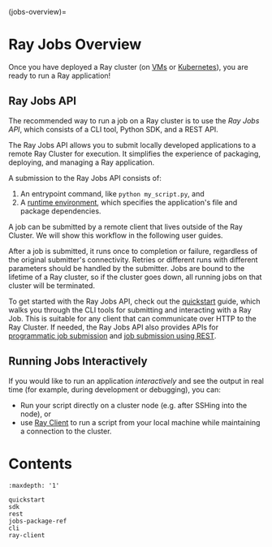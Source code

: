 (jobs-overview)=

# Ray Jobs Overview

Once you have deployed a Ray cluster (on [VMs](vm-cluster-quick-start) or [Kubernetes](kuberay-quickstart)), you are ready to run a Ray application!

## Ray Jobs API

The recommended way to run a job on a Ray cluster is to use the *Ray Jobs API*, which consists of a CLI tool, Python SDK, and a REST API.

The Ray Jobs API allows you to submit locally developed applications to a remote Ray Cluster for execution.
It simplifies the experience of packaging, deploying, and managing a Ray application.

A submission to the Ray Jobs API consists of:

1. An entrypoint command, like `python my_script.py`, and
2. A [runtime environment](runtime-environments), which specifies the application's file and package dependencies.

A job can be submitted by a remote client that lives outside of the Ray Cluster.
We will show this workflow in the following user guides.

After a job is submitted, it runs once to completion or failure, regardless of the original submitter's connectivity.
Retries or different runs with different parameters should be handled by the submitter.
Jobs are bound to the lifetime of a Ray cluster, so if the cluster goes down, all running jobs on that cluster will be terminated.

To get started with the Ray Jobs API, check out the [quickstart](jobs-quickstart) guide, which walks you through the CLI tools for submitting and interacting with a Ray Job.
This is suitable for any client that can communicate over HTTP to the Ray Cluster.
If needed, the Ray Jobs API also provides APIs for [programmatic job submission](ray-job-sdk) and [job submission using REST](ray-job-rest-api).

## Running Jobs Interactively

If you would like to run an application *interactively* and see the output in real time (for example, during development or debugging), you can:

- Run your script directly on a cluster node (e.g. after SSHing into the node), or
- use [Ray Client](ray-client-ref) to run a script from your local machine while maintaining a connection to the cluster.

# Contents

```{toctree}
:maxdepth: '1'

quickstart
sdk
rest
jobs-package-ref
cli
ray-client
```
